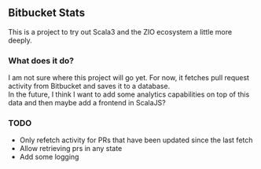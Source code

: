 ## Bitbucket Stats
This is a project to try out Scala3 and the ZIO ecosystem a little more deeply. 
### What does it do?
I am not sure where this project will go yet. For now, it fetches pull request activity from Bitbucket and saves it to a database. <br>
In the future, I think I want to add some analytics capabilities on top of this data and then maybe add a frontend in ScalaJS?

### TODO
- Only refetch activity for PRs that have been updated since the last fetch
- Allow retrieving prs in any state
- Add some logging